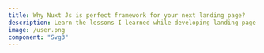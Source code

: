 ```yaml
---
title: Why Nuxt Js is perfect framework for your next landing page?
description: Learn the lessons I learned while developing landing page for Pariksha, and why you should also consider this framework for your next ‘coming soon’ project?
image: /user.png
component: "Svg3"
---
```

